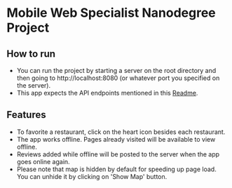 # Mobile Web Specialist Nanodegree Project

## How to run

- You can run the project by starting a server on the root directory and then going to http://localhost:8080 (or whatever port you specified on the server).
- This app expects the API endpoints mentioned in this [Readme](https://github.com/udacity/mws-restaurant-stage-3/blob/master/README.md).

## Features

- To favorite a restaurant, click on the heart icon besides each restaurant.
- The app works offline. Pages already visited will be available to view offline.
- Reviews added while offline will be posted to the server when the app goes online again.
- Please note that map is hidden by default for speeding up page load. You can unhide it by clicking on 'Show Map' button.

